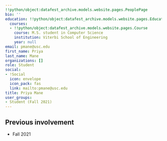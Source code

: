 ```yaml
---
!!python/object:datafest_archive.models.website.pages.PeoplePage
bio: ''
education: !!python/object:datafest_archive.models.website.pages.Education
  courses:
  - !!python/object:datafest_archive.models.website.pages.Course
    course: M.S. student in Computer Science
    institution: Viterbi School of Engineering
    year: null
email: pmane@usc.edu
first_name: Priya
last_name: Mane
organizations: []
role: Student
social:
- !Social
  icon: envelope
  icon_pack: fas
  link: mailto:pmane@usc.edu
title: Priya Mane
user_groups:
- Student (Fall 2021)
---
```



## Previous involvement

* Fall 2021

